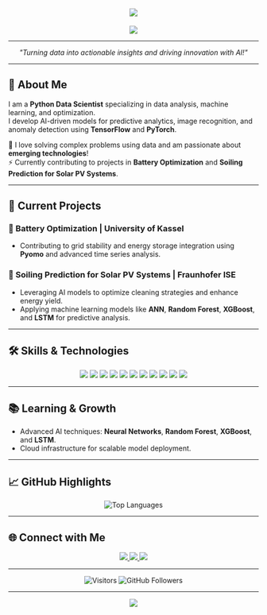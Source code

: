 <h1 align="center">
  <img src="https://readme-typing-svg.demolab.com?font=Fira+Code&weight=600&size=35&duration=2000&pause=800&color=36BCF7&center=true&vCenter=true&width=450&lines=Hi%2C+I'm+Nishat+Jillani!+%F0%9F%91%8B;Python+Data+Scientist;Machine+Learning+Enthusiast;AI+Innovator;Open+to+Collaboration!">
</h1>

<p align="center">
  <img src="https://capsule-render.vercel.app/api?type=waving&color=0:36BCF7,100:F75C7E&height=200&section=header&text=Nishat%20Jillani&fontSize=50&fontColor=FFFFFF" />
</p>

---

<p align="center">
  <em>"Turning data into actionable insights and driving innovation with AI!"</em>
</p>

---

## 🚀 About Me  
I am a **Python Data Scientist** specializing in data analysis, machine learning, and optimization.  
I develop AI-driven models for predictive analytics, image recognition, and anomaly detection using **TensorFlow** and **PyTorch**.  

🔎 I love solving complex problems using data and am passionate about **emerging technologies**!  
⚡ Currently contributing to projects in **Battery Optimization** and **Soiling Prediction for Solar PV Systems**.

---

## 🔭 Current Projects  
### 🔹 Battery Optimization | University of Kassel  
- Contributing to grid stability and energy storage integration using **Pyomo** and advanced time series analysis.

### 🔹 Soiling Prediction for Solar PV Systems | Fraunhofer ISE  
- Leveraging AI models to optimize cleaning strategies and enhance energy yield.
- Applying machine learning models like **ANN**, **Random Forest**, **XGBoost**, and **LSTM** for predictive analysis.

---

## 🛠️ Skills & Technologies  
<p align="center">
    <img src="https://img.shields.io/badge/Python-3776AB?style=for-the-badge&logo=python&logoColor=white" />
    <img src="https://img.shields.io/badge/TensorFlow-FF6F00?style=for-the-badge&logo=tensorflow&logoColor=white" />
    <img src="https://img.shields.io/badge/PyTorch-EE4C2C?style=for-the-badge&logo=pytorch&logoColor=white" />
    <img src="https://img.shields.io/badge/Scikit--Learn-F7931E?style=for-the-badge&logo=scikit-learn&logoColor=white" />
    <img src="https://img.shields.io/badge/Numpy-013243?style=for-the-badge&logo=numpy&logoColor=white" />
    <img src="https://img.shields.io/badge/Pandas-150458?style=for-the-badge&logo=pandas&logoColor=white" />
    <img src="https://img.shields.io/badge/SQL-4479A1?style=for-the-badge&logo=mysql&logoColor=white" />
    <img src="https://img.shields.io/badge/Docker-2496ED?style=for-the-badge&logo=docker&logoColor=white" />
    <img src="https://img.shields.io/badge/AWS-232F3E?style=for-the-badge&logo=amazon-aws&logoColor=white" />
    <img src="https://img.shields.io/badge/Azure-0078D4?style=for-the-badge&logo=microsoft-azure&logoColor=white" />
    <img src="https://img.shields.io/badge/Pyomo-4B8BBE?style=for-the-badge&logo=python&logoColor=white" />
</p>

---

## 📚 Learning & Growth  
- Advanced AI techniques: **Neural Networks**, **Random Forest**, **XGBoost**, and **LSTM**.  
- Cloud infrastructure for scalable model deployment.

---

## 📈 GitHub Highlights  
<p align="center">
    <img src="https://github-readme-stats.vercel.app/api/top-langs/?username=NishatJillani&layout=compact&theme=radical&hide_border=true" alt="Top Languages" />
</p>

---

## 🌐 Connect with Me  
<p align="center">
    <a href="https://www.linkedin.com/in/nishat-jillani-63b7b7211/">
        <img src="https://img.shields.io/badge/-LinkedIn-0A66C2?style=for-the-badge&logo=LinkedIn&logoColor=white" />
    </a>
    <a href="https://github.com/NishatJillani">
        <img src="https://img.shields.io/badge/-GitHub-171515?style=for-the-badge&logo=GitHub&logoColor=white" />
    </a>
    <a href="mailto:nishatjillani830@gmail.com">
        <img src="https://img.shields.io/badge/-Email-D14836?style=for-the-badge&logo=Gmail&logoColor=white" />
    </a>
</p>

---

<p align="center">
    <img src="https://visitor-badge.laobi.icu/badge?page_id=NishatJillani.NishatJillani" alt="Visitors">
    <img src="https://img.shields.io/github/followers/NishatJillani?label=Follow&style=social" alt="GitHub Followers">
</p>

---

<p align="center">
  <img src="https://capsule-render.vercel.app/api?type=waving&color=0:F75C7E,100:36BCF7&height=200&section=footer"/>
</p>
